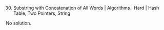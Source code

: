 30. Substring with Concatenation of All Words | Algorithms | Hard | Hash Table, Two Pointers, String

No solution.
